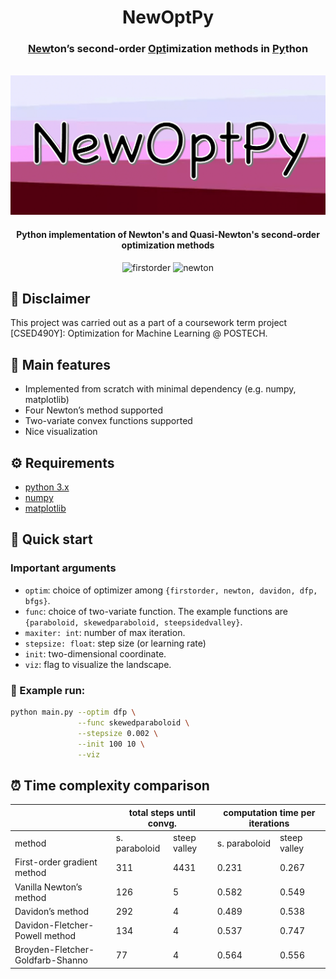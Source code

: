 <div align="center">
  <h1> NewOptPy </h1>
  <h3> <ins>New</ins>ton’s second-order <ins>Opt</ins>imization methods in <ins>Py</ins>thon </h3>
</div>

<br/>

<div align="center">
  <img src="assets/newoptpylogo.png" alt="logo" width="600"/>
  <h4> Python implementation of Newton's and Quasi-Newton's second-order optimization methods </h4>
</div>


<div align="center">
  <img src="assets/FirstOrderGradOptimizer_SkewedParaboloid_stepsize0.02_init[100.0,10.0].gif" alt="firstorder" width="300"/>
  <img src="assets/VanillaNewtonsMethod_SkewedParaboloid_stepsize1.0_init[100.0,10.0].gif" alt="newton" width="300"/>
</div>

## :school: Disclaimer
This project was carried out as a part of a coursework term project [CSED490Y]: Optimization for Machine Learning @ POSTECH.


## :pencil: Main features
* Implemented from scratch with minimal dependency (e.g. numpy, matplotlib)
* Four Newton’s method supported
* Two-variate convex functions supported
* Nice visualization


## :gear: Requirements
* [python 3.x](https://pytorch.org)
* [numpy](https://numpy.org)
* [matplotlib](https://matplotlib.org)



## :pushpin: Quick start
### Important arguments
* `optim`: choice of optimizer among `{firstorder, newton, davidon, dfp, bfgs}`.
* `func`: choice of two-variate function. The example functions are `{paraboloid, skewedparaboloid, steepsidedvalley}`.
* `maxiter: int`: number of max iteration.
* `stepsize: float`: step size (or learning rate)
* `init`: two-dimensional coordinate.
* `viz`: flag to visualize the landscape.

### :runner: Example run:
```bash
python main.py --optim dfp \
               --func skewedparaboloid \
               --stepsize 0.002 \
               --init 100 10 \
               --viz
```

## :alarm_clock: Time complexity comparison
<table class="tg">
<thead>
  <tr>
    <th class="tg-0pky"></th>
    <th class="tg-0pky" colspan="2">total steps until convg.</th>
    <th class="tg-0pky" colspan="2">computation time per iterations</th>
  </tr>
</thead>
<tbody>
  <tr>
    <td class="tg-0pky">method</td>
    <td class="tg-0pky">s. paraboloid</td>
    <td class="tg-0pky">steep valley</td>
    <td class="tg-0pky">s. paraboloid</td>
    <td class="tg-0pky">steep valley</td>
  </tr>
  <tr>
    <td class="tg-0pky">First-order gradient method</td>
    <td class="tg-0pky">311</td>
    <td class="tg-0pky">4431</td>
    <td class="tg-0pky">0.231</td>
    <td class="tg-0pky">0.267</td>
  </tr>
  <tr>
    <td class="tg-0lax">Vanilla Newton’s method</td>
    <td class="tg-0lax">126</td>
    <td class="tg-0lax">5</td>
    <td class="tg-0lax">0.582</td>
    <td class="tg-0lax">0.549</td>
  </tr>
  <tr>
    <td class="tg-0lax">Davidon’s method</td>
    <td class="tg-0lax">292</td>
    <td class="tg-0lax">4</td>
    <td class="tg-0lax">0.489</td>
    <td class="tg-0lax">0.538</td>
  </tr>
  <tr>
    <td class="tg-0lax">Davidon-Fletcher-Powell method</td>
    <td class="tg-0lax">134</td>
    <td class="tg-0lax">4</td>
    <td class="tg-0lax">0.537</td>
    <td class="tg-0lax">0.747</td>
  </tr>
  <tr>
    <td class="tg-0lax">Broyden-Fletcher-Goldfarb-Shanno</td>
    <td class="tg-0lax">77</td>
    <td class="tg-0lax">4</td>
    <td class="tg-0lax">0.564</td>
    <td class="tg-0lax">0.556</td>
  </tr>
</tbody>
</table>
